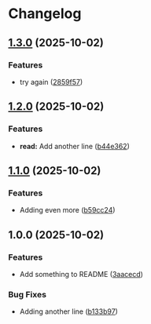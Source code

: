 # Changelog

## [1.3.0](https://github.com/andrelouw-playgrounds/test-release-please/compare/v1.2.0...v1.3.0) (2025-10-02)


### Features

* try again ([2859f57](https://github.com/andrelouw-playgrounds/test-release-please/commit/2859f570bc31f8f978de0d2509c6b9f466331e7a))

## [1.2.0](https://github.com/andrelouw-playgrounds/test-release-please/compare/v1.1.0...v1.2.0) (2025-10-02)


### Features

* **read:** Add another line ([b44e362](https://github.com/andrelouw-playgrounds/test-release-please/commit/b44e362fa31a36f8878440fa2c5a49c5e9f66013))

## [1.1.0](https://github.com/andrelouw-playgrounds/test-release-please/compare/v1.0.0...v1.1.0) (2025-10-02)


### Features

* Adding even more ([b59cc24](https://github.com/andrelouw-playgrounds/test-release-please/commit/b59cc2469f5192e84b86f820766b9485e76443f9))

## 1.0.0 (2025-10-02)


### Features

* Add something to README ([3aacecd](https://github.com/andrelouw-playgrounds/test-release-please/commit/3aacecde9e466452cd5514d1d2ad1b852314e154))


### Bug Fixes

* Adding another line ([b133b97](https://github.com/andrelouw-playgrounds/test-release-please/commit/b133b97b824a2f01e6e1d325d96c5716460ad930))
